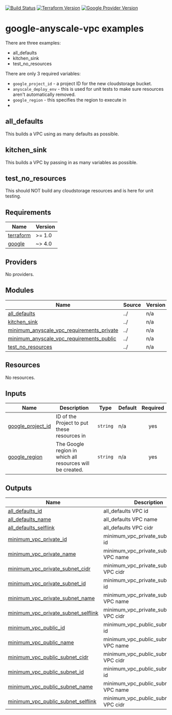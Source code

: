 [![Build Status][badge-build]][build-status]
[![Terraform Version][badge-terraform]](https://github.com/hashicorp/terraform/releases)
[![Google Provider Version][badge-tf-google]](https://github.com/terraform-providers/terraform-provider-google/releases)
# google-anyscale-vpc examples

There are three examples:
- all_defaults
- kitchen_sink
- test_no_resources

There are only 3 required variables:
- `google_project_id` - a project ID for the new cloudstorage bucket.
- `anyscale_deploy_env` - this is used for unit tests to make sure resources aren't automatically removed.
- `google_region` - this specifies the region to execute in
-
## all_defaults
This builds a VPC using as many defaults as possible.

## kitchen_sink
This builds a VPC by passing in as many variables as possible.

## test_no_resources
This should NOT build any cloudstorage resources and is here for unit testing.

<!-- BEGINNING OF PRE-COMMIT-TERRAFORM DOCS HOOK -->
## Requirements

| Name | Version |
|------|---------|
| <a name="requirement_terraform"></a> [terraform](#requirement\_terraform) | >= 1.0 |
| <a name="requirement_google"></a> [google](#requirement\_google) | ~> 4.0 |

## Providers

No providers.

## Modules

| Name | Source | Version |
|------|--------|---------|
| <a name="module_all_defaults"></a> [all\_defaults](#module\_all\_defaults) | ../ | n/a |
| <a name="module_kitchen_sink"></a> [kitchen\_sink](#module\_kitchen\_sink) | ../ | n/a |
| <a name="module_minimum_anyscale_vpc_requirements_private"></a> [minimum\_anyscale\_vpc\_requirements\_private](#module\_minimum\_anyscale\_vpc\_requirements\_private) | ../ | n/a |
| <a name="module_minimum_anyscale_vpc_requirements_public"></a> [minimum\_anyscale\_vpc\_requirements\_public](#module\_minimum\_anyscale\_vpc\_requirements\_public) | ../ | n/a |
| <a name="module_test_no_resources"></a> [test\_no\_resources](#module\_test\_no\_resources) | ../ | n/a |

## Resources

No resources.

## Inputs

| Name | Description | Type | Default | Required |
|------|-------------|------|---------|:--------:|
| <a name="input_google_project_id"></a> [google\_project\_id](#input\_google\_project\_id) | ID of the Project to put these resources in | `string` | n/a | yes |
| <a name="input_google_region"></a> [google\_region](#input\_google\_region) | The Google region in which all resources will be created. | `string` | n/a | yes |

## Outputs

| Name | Description |
|------|-------------|
| <a name="output_all_defaults_id"></a> [all\_defaults\_id](#output\_all\_defaults\_id) | all\_defaults VPC id |
| <a name="output_all_defaults_name"></a> [all\_defaults\_name](#output\_all\_defaults\_name) | all\_defaults VPC name |
| <a name="output_all_defaults_selflink"></a> [all\_defaults\_selflink](#output\_all\_defaults\_selflink) | all\_defaults VPC cidr |
| <a name="output_minimum_vpc_private_id"></a> [minimum\_vpc\_private\_id](#output\_minimum\_vpc\_private\_id) | minimum\_vpc\_private\_subnet\_id VPC id |
| <a name="output_minimum_vpc_private_name"></a> [minimum\_vpc\_private\_name](#output\_minimum\_vpc\_private\_name) | minimum\_vpc\_private\_subnet\_name VPC name |
| <a name="output_minimum_vpc_private_subnet_cidr"></a> [minimum\_vpc\_private\_subnet\_cidr](#output\_minimum\_vpc\_private\_subnet\_cidr) | minimum\_vpc\_private\_subnet\_cidr VPC cidr |
| <a name="output_minimum_vpc_private_subnet_id"></a> [minimum\_vpc\_private\_subnet\_id](#output\_minimum\_vpc\_private\_subnet\_id) | minimum\_vpc\_private\_subnet\_id VPC id |
| <a name="output_minimum_vpc_private_subnet_name"></a> [minimum\_vpc\_private\_subnet\_name](#output\_minimum\_vpc\_private\_subnet\_name) | minimum\_vpc\_private\_subnet\_name VPC name |
| <a name="output_minimum_vpc_private_subnet_selflink"></a> [minimum\_vpc\_private\_subnet\_selflink](#output\_minimum\_vpc\_private\_subnet\_selflink) | minimum\_vpc\_private\_subnet\_selflink VPC cidr |
| <a name="output_minimum_vpc_public_id"></a> [minimum\_vpc\_public\_id](#output\_minimum\_vpc\_public\_id) | minimum\_vpc\_public\_subnet\_id VPC id |
| <a name="output_minimum_vpc_public_name"></a> [minimum\_vpc\_public\_name](#output\_minimum\_vpc\_public\_name) | minimum\_vpc\_public\_subnet\_name VPC name |
| <a name="output_minimum_vpc_public_subnet_cidr"></a> [minimum\_vpc\_public\_subnet\_cidr](#output\_minimum\_vpc\_public\_subnet\_cidr) | minimum\_vpc\_public\_subnet\_cidr VPC cidr |
| <a name="output_minimum_vpc_public_subnet_id"></a> [minimum\_vpc\_public\_subnet\_id](#output\_minimum\_vpc\_public\_subnet\_id) | minimum\_vpc\_public\_subnet\_id VPC id |
| <a name="output_minimum_vpc_public_subnet_name"></a> [minimum\_vpc\_public\_subnet\_name](#output\_minimum\_vpc\_public\_subnet\_name) | minimum\_vpc\_public\_subnet\_name VPC name |
| <a name="output_minimum_vpc_public_subnet_selflink"></a> [minimum\_vpc\_public\_subnet\_selflink](#output\_minimum\_vpc\_public\_subnet\_selflink) | minimum\_vpc\_public\_subnet\_selflink VPC cidr |
<!-- END OF PRE-COMMIT-TERRAFORM DOCS HOOK -->

<!-- References -->
[Terraform]: https://www.terraform.io
[Issues]: https://github.com/anyscale/sa-terraform-google-cloudfoundation-modules/issues
[badge-build]: https://github.com/anyscale/sa-terraform-google-cloudfoundation-modules/workflows/CI/CD%20Pipeline/badge.svg
[badge-terraform]: https://img.shields.io/badge/terraform-1.x%20-623CE4.svg?logo=terraform
[badge-tf-google]: https://img.shields.io/badge/GCP-4.+-F8991D.svg?logo=terraform
[build-status]: https://github.com/anyscale/sa-terraform-google-cloudfoundation-modules/actions
